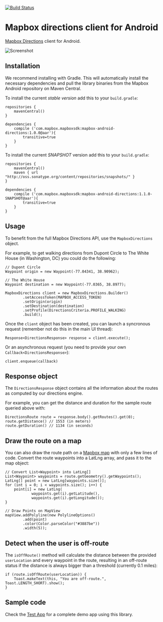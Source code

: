 [![Build Status](https://www.bitrise.io/app/4fa9008ceaa7333b.svg?token=YQNIrrCsOqBJ1tEZcNtv_Q&branch=master)](https://www.bitrise.io/app/4fa9008ceaa7333b)

# Mapbox directions client for Android

[Mapbox Directions](https://www.mapbox.com/developers/api/directions/) client for Android.

![Screenshot](https://raw.githubusercontent.com/mapbox/mapbox-directions-android/master/screenshot.png?token=AAAbNIrfSwudsPYrJL6ZTkW_aCde1-edks5WmCjCwA%3D%3D)

## Installation

We recommend installing with Gradle. This will automatically install the necessary dependencies and pull the library binaries from the Mapbox Android repository on Maven Central.

To install the current _stable version_ add this to your `build.gradle`:

```
repositories {
    mavenCentral()
}

dependencies {
    compile ('com.mapbox.mapboxsdk:mapbox-android-directions:1.0.0@aar'){
        transitive=true
    }
}
```

To install the current _SNAPSHOT_ version add this to your `build.gradle`:

```
repositories {
    mavenCentral()
    maven { url "http://oss.sonatype.org/content/repositories/snapshots/" }
}

dependencies {
    compile ('com.mapbox.mapboxsdk:mapbox-android-directions:1.1.0-SNAPSHOT@aar'){
        transitive=true
    }
}
```

## Usage

To benefit from the full Mapbox Directions API, use the `MapboxDirections` object.

For example, to get walking directions from Dupont Circle to The White House
(in Washington, DC) you could do the following:

```
// Dupont Circle
Waypoint origin = new Waypoint(-77.04341, 38.90962);

// The White House
Waypoint destination = new Waypoint(-77.0365, 38.8977);

MapboxDirections client = new MapboxDirections.Builder()
        .setAccessToken(MAPBOX_ACCESS_TOKEN)
        .setOrigin(origin)
        .setDestination(destination)
        .setProfile(DirectionsCriteria.PROFILE_WALKING)
        .build();
```

Once the `client` object has been created, you can launch a syncronous request
(remember not do this in the main UI thread):

```
Response<DirectionsResponse> response = client.execute();
```

Or an asynchronous request (you need to provide your own `Callback<DirectionsResponse>`):

```
client.enqueue(callback)
```

## Response object

The `DirectionsResponse` object contains all the information about the routes as computed by our directions engine.

For example, you can get the distance and duration for the sample route queried above with:

```
DirectionsRoute route = response.body().getRoutes().get(0);
route.getDistance() // 1553 (in meters)
route.getDuration() // 1134 (in seconds)
```

## Draw the route on a map

You can also draw the route path on a [Mapbox map](https://www.mapbox.com/android-sdk/) with only a few lines of code. Convert the route waypoints into a LatLng array, and pass it to the map object:

```
// Convert List<Waypoint> into LatLng[]
List<Waypoint> waypoints = route.getGeometry().getWaypoints();
LatLng[] point = new LatLng[waypoints.size()];
for (int i = 0; i < waypoints.size(); i++) {
    point[i] = new LatLng(
            waypoints.get(i).getLatitude(),
            waypoints.get(i).getLongitude());
}

// Draw Points on MapView
mapView.addPolyline(new PolylineOptions()
        .add(point)
        .color(Color.parseColor("#3887be"))
        .width(5));
```

## Detect when the user is off-route

The `isOffRoute()` method will calculate the distance between the provided `userLocation` and every waypoint in the route, resulting in an off-route status if the distance is always bigger than a threshold (currently 0.1 miles):

```
if (route.isOffRoute(userLocation)) {
    Toast.makeText(this, "You are off-route.", Toast.LENGTH_SHORT).show();
}
```

## Sample code

Check the [Test App](https://github.com/mapbox/mapbox-directions-android/tree/master/directions/app) for a complete demo app using this library.
